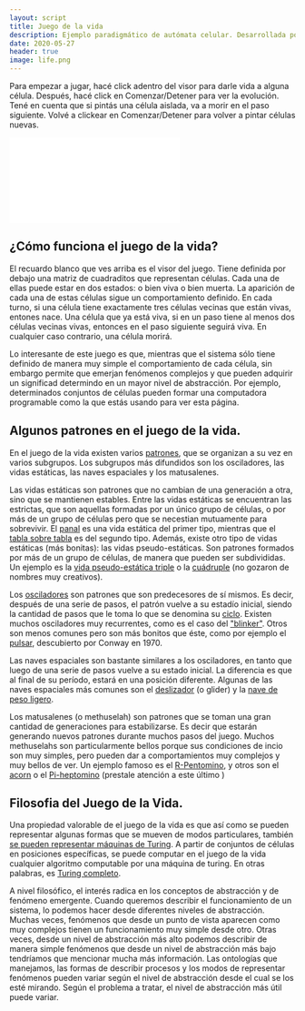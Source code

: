```yaml
---
layout: script
title: Juego de la vida
description: Ejemplo paradigmático de autómata celular. Desarrollada por John Conway.
date: 2020-05-27
header: true
image: life.png
---
```


Para empezar a jugar, hacé click adentro del visor para darle vida a alguna célula. Después, hacé click en Comenzar/Detener para ver la evolución. Tené en cuenta que si pintás una célula aislada, va a morir en el paso siguiente. Volvé a clickear en Comenzar/Detener para volver a pintar células nuevas.

<div class="iframe-container">
    <iframe src="{{ site.url }}/assets/scripts/lifeGame.html" frameborder="0"></iframe>
</div>



## ¿Cómo funciona el juego de la vida?


El recuardo blanco que ves arriba es el visor del juego. Tiene definida por debajo una matriz de cuadraditos que representan células. Cada una de ellas puede estar en dos estados: o bien viva o bien muerta. La aparición de cada una de estas células sigue un comportamiento definido. En cada turno, si una célula tiene exactamente tres células vecinas que están vivas, entones nace. Una célula que ya está viva, si en un paso tiene al menos dos células vecinas vivas, entonces en el paso siguiente seguirá viva. En cualquier caso contrario, una célula morirá.

Lo interesante de este juego es que, mientras que el sistema sólo tiene definido de manera muy simple el comportamiento de cada célula, sin embargo permite que emerjan fenómenos complejos y que pueden adquirir un significad determindo en un mayor nivel de abstracción. Por ejemplo, determinados conjuntos de células pueden formar una computadora programable como la que estás usando para ver esta página.

## Algunos patrones en el juego de la vida.

En el juego de la vida existen varios <a href="https://www.conwaylife.com/wiki/Pattern">patrones</a>, que se organizan a su vez en varios subgrupos. Los subgrupos más difundidos son los osciladores, las vidas estáticas, las naves espaciales y los matusalenes.

Las vidas estáticas son patrones que no cambian de una generación a otra, sino que se mantienen estables. Entre las vidas estáticas se encuentran las estrictas, que son aquellas formadas por un único grupo de células, o por más de un grupo de células pero que se necestian mutuamente para sobrevivir. El <a href="javascript:defLevel(beehive);">panal</a> es una vida estática del primer tipo, mientras que el <a href="javascript:;" onclick="defLevel(tableToTable)">tabla sobre tabla</a> es del segundo tipo. Además, existe otro tipo de vidas estáticas (más bonitas): las vidas pseudo-estáticas. Son patrones formados por más de un grupo de células, de manera que pueden ser subdivididas. Un ejemplo es la <a href="javascript:;" onclick="defLevel(triplePseudoStill)">vida pseudo-estática triple</a> o la <a href="javascript:;" onclick="defLevel(quadPseudoStill)">cuádruple</a> (no gozaron de nombres muy creativos).

Los <a href="https://www.conwaylife.com/wiki/Oscillator">osciladores</a> son patrones que son predecesores de sí mismos. Es decir, después de una serie de pasos, el patrón vuelve a su estadío inicial, siendo la cantidad de pasos que le toma lo que se denomina su <a href="https://www.conwaylife.com/wiki/Period">ciclo</a>. Existen muchos osciladores muy recurrentes, como es el caso del <a href="javascript:;"
    onclick="defLevel(blinker)">"blinker"</a>. Otros son menos comunes pero son más bonitos que éste, como por ejemplo el <a href="javascript:;" onclick="defLevel(pulsar)">pulsar</a>, descubierto por Conway en 1970.

Las naves espaciales son bastante similares a los osciladores, en tanto que luego de una serie de pasos vuelve a su estado inicial. La diferencia es que al final de su período, estará en una posición diferente. Algunas de las naves espaciales más comunes son el <a href="javascript:;" onclick="defLevel(glider)">deslizador</a> (o glider) y la <a href="javascript:;" onclick="defLevel(lightweight)">nave de peso ligero</a>.

Los matusalenes (o methuselah) son patrones que se toman una gran cantidad de generaciones para estabilizarse. Es decir que estarán generando nuevos patrones durante muchos pasos del juego. Muchos methuselahs son particularmente bellos porque sus condiciones de incio son muy simples, pero pueden dar a comportamientos muy complejos y muy bellos de ver. Un ejemplo famoso es el <a href="javascript:;" onclick="defLevel(rPentomino)">R-Pentomino</a>, y otros son el <a href="javascript:;" onclick="defLevel(acorn)">acorn</a> o el <a href="javascript:;" onclick="defLevel(piHepto)">Pi-heptomino</a> (prestale atención a este último )

## Filosofia del Juego de la Vida.

Una propiedad valorable de el juego de la vida es que así como se pueden representar algunas formas que se mueven de modos particulares, también <a href="https://www.ics.uci.edu/~welling/teaching/271fall09/Turing-Machine-Life.pdf">se pueden representar máquinas de Turing</a>. A partir de conjuntos de células en posiciones específicas, se puede computar en el juego de la vida cualquier algoritmo
computable por una máquina de turing. En otras palabras, es <a href="https://es.wikipedia.org/wiki/Turing_completo">Turing completo</a>.

A nivel filosófico, el interés radica en los conceptos de abstracción y de fenómeno emergente. Cuando queremos describir el funcionamiento de un sistema, lo podemos hacer desde diferentes niveles de abstracción. Muchas veces, fenómenos que desde un punto de vista aparecen como muy complejos tienen un funcionamiento muy simple desde otro. Otras veces, desde un nivel de abstracción más alto podemos describir de manera simple fenómenos que desde un nivel de abstracción más bajo tendríamos que mencionar mucha más información. Las ontologías que manejamos, las formas de describir procesos y los modos de representar fenómenos pueden variar según el nivel de abstracción desde el cual se los esté mirando. Según el problema a tratar, el nivel de abstracción más útil puede variar.
